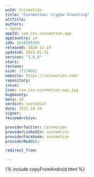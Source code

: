 ```yaml
---
wsId: Coinmotion
title: "Coinmotion: Crypto Investing"
altTitle: 
authors:
- danny
appId: com.ios.coinmotion.app
appCountry: in
idd: 1518765595
released: 2020-11-19
updated: 2022-01-31
version: "1.6.3"
stars: 
reviews: 
size: 27174912
website: https://coinmotion.com/
repository: 
issue: 
icon: com.ios.coinmotion.app.jpg
bugbounty: 
meta: ok
verdict: custodial
date: 2021-10-19
signer: 
reviewArchive:

providerTwitter: Coinmotion
providerLinkedIn: coinmotion
providerFacebook: coinmotion
providerReddit: 

redirect_from:

---
```


{% include copyFromAndroid.html %}
